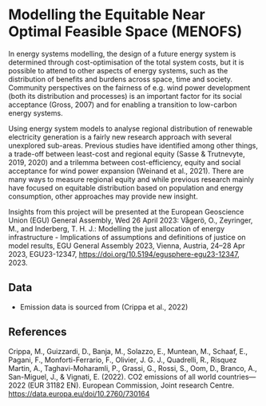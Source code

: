 # Modelling the Equitable Near Optimal Feasible Space (MENOFS)

In energy systems modelling, the design of a future energy system is determined through cost-optimisation of the total system costs, but it is possible to attend to other aspects of energy systems, such as the distribution of benefits and burdens across space, time and society. Community perspectives on the fairness of e.g. wind power development (both its distribution and processes) is an important factor for its social acceptance (Gross, 2007) and for enabling a transition to low-carbon energy systems.

Using energy system models to analyse regional distribution of renewable electricity generation is a fairly new research approach with several unexplored sub-areas. Previous studies have identified among other things, a trade-off between least-cost and regional equity (Sasse & Trutnevyte, 2019, 2020) and a trilemma between cost-efficiency, equity and social acceptance for wind power expansion (Weinand et al., 2021). There are many ways to measure regional equity and while previous research mainly have focused on equitable distribution based on population and energy consumption, other approaches may provide new insight.

Insights from this project will be presented at the European Geoscience Union (EGU) General Assembly, Wed 26 April 2023:
Vågerö, O., Zeyringer, M., and Inderberg, T. H. J.: Modelling the just allocation of energy infrastructure - Implications of assumptions and definitions of justice on model results, EGU General Assembly 2023, Vienna, Austria, 24–28 Apr 2023, EGU23-12347, https://doi.org/10.5194/egusphere-egu23-12347, 2023. 

## Data

* Emission data is sourced from (Crippa et al., 2022)

## References
Crippa, M., Guizzardi, D., Banja, M., Solazzo, E., Muntean, M., Schaaf, E., Pagani, F., Monforti-Ferrario, F., Olivier, J. G. J., Quadrelli, R., Risquez  Martin, A., Taghavi-Moharamli, P., Grassi, G., Rossi, S., Oom, D., Branco, A., San-Miguel, J., & Vignati, E. (2022). CO2 emissions of all world countries—2022 (EUR 31182 EN). European Commission, Joint research Centre. https://data.europa.eu/doi/10.2760/730164


